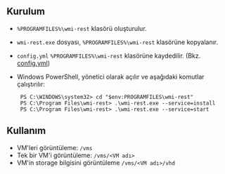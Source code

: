 ## Kurulum

- `%PROGRAMFILES%\wmi-rest` klasörü oluşturulur.
- `wmi-rest.exe` dosyası, `%PROGRAMFILES%\wmi-rest` klasörüne kopyalanır.
- `config.yml` `%PROGRAMFILES%\wmi-rest` klasörüne kaydedilir. (Bkz. [config.yml](conf/config.yml))
- Windows PowerShell, yönetici olarak açılır ve aşağıdaki komutlar çalıştırılır:

       PS C:\WINDOWS\system32> cd "$env:PROGRAMFILES\wmi-rest"
       PS C:\Program Files\wmi-rest> .\wmi-rest.exe --service=install
       PS C:\Program Files\wmi-rest> .\wmi-rest.exe --service=start

## Kullanım

- VM'leri görüntüleme: `/vms`
- Tek bir VM'i görüntüleme: `/vms/<VM adı>`
- VM'in storage bilgisini görüntüleme `/vms/<VM adı>/vhd`
